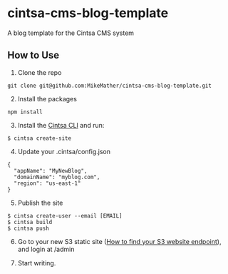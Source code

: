 # cintsa-cms-blog-template
A blog template for the Cintsa CMS system

## How to Use

1. Clone the repo

```
git clone git@github.com:MikeMather/cintsa-cms-blog-template.git
```

2. Install the packages
```
npm install
```

3. Install the [Cintsa CLI](https://github.com/MikeMather/cintsa-cms-cli) and run:
```
$ cintsa create-site
```

4. Update your .cintsa/config.json
```
{
  "appName": "MyNewBlog",
  "domainName": "myblog.com",
  "region": "us-east-1"
}
```

5. Publish the site
```
$ cintsa create-user --email [EMAIL]
$ cintsa build
$ cintsa push
```

6. Go to your new S3 static site ([How to find your S3 website endpoint](https://docs.aws.amazon.com/AmazonS3/latest/userguide/WebsiteEndpoints.html)), and login at /admin

7. Start writing.
